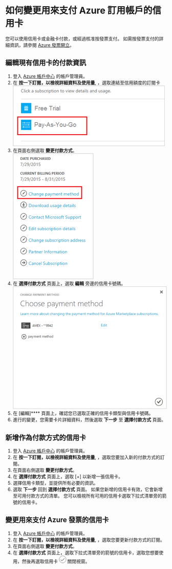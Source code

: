 <properties
    pageTitle="如何變更用來支付 Azure 訂閱的信用卡 |Microsoft Azure"
    description="描述如何變更用來支付 Azure 訂閱的信用卡"
    services="billing"
    documentationCenter=""
    authors="genlin"
    manager="jarrettr"
    editor="meerak"
    tags="billing"
    />

<tags
    ms.service="billing"
    ms.workload="na"
    ms.tgt_pltfrm="na"
    ms.devlang="na"
    ms.topic="article"
    ms.date="10/21/2015"
    ms.author="genli"/>


# 如何變更用來支付 Azure 訂用帳戶的信用卡

您可以使用信用卡或金融卡付款，或經過核准按發票支付。 如需按發票支付的詳細資訊，請參閱 [Azure 發票開立](http://azure.microsoft.com/en-us/pricing/invoicing/)。

## 編輯現有信用卡的付款資訊

1. 登入 [Azure 帳戶中心](https://account.windowsazure.com/Subscriptions) 的帳戶管理員。
2. 在 **按一下訂閱，以檢視詳細資料及使用量**, ，選取連結至信用額度的訂閱卡</br> ![selectsub](./media/billing-how-to-change-credit-card/selectsub.png)
3. 在頁面右側選取 **變更付款方式**。</br> ![changesub](./media/billing-how-to-change-credit-card/changesub.png)
4. 在 **選擇付款方式** 頁面上，選取 **編輯** 旁邊的信用卡號碼。</br> ![changesub](./media/billing-how-to-change-credit-card/editcard.png)
5. 在 [編輯]**** 頁面上，確認您已選取正確的信用卡類型與信用卡號碼。
6. 進行的變更，您需要卡片詳細資料，然後選取 **下一步** 至 **選擇付款方式** 頁面。

## 新增作為付款方式的信用卡

1. 登入 [Azure 帳戶中心](https://account.windowsazure.com/Subscriptions) 的帳戶管理員。
2. 在 **按一下訂閱，以檢視詳細資料及使用量**, ，選取您要加入新的付款方式的訂閱。
3. 在頁面右側選取 **變更付款方式**。
4. 在 **選擇付款方式** 頁面上，選取 [+] 以新增一張信用卡。
5. 選擇信用卡類型，並提供所有必要的資訊。
6. 選取 **下一步** 回到 **選擇付款方式** 頁面。 如果您新增的信用卡有效，它會新增至可用付款方式的清單。 您可以檢視所有可用的信用卡選取下拉式清單旁的箭號的信用卡。

## 變更用來支付 Azure 發票的信用卡

1. 登入 [Azure 帳戶中心](https://account.windowsazure.com/Subscriptions) 的帳戶管理員。
2. 在 **按一下訂閱，以檢視詳細資料及使用量**, ，選取您要更新付款方式的訂閱。
3. 在頁面右側選取 **變更付款方式**。
4. 在 **選擇付款方式** 頁面上，選取下拉式清單旁的箭號的信用卡，選取您想要使用，然後再選取信用卡 ![checkbutton](./media/billing-how-to-change-credit-card/checkbutton.png) 關閉視窗。





